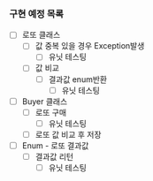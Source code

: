 ### 구현 예정 목록
- [ ] 로또 클래스
  - [ ] 값 중복 있을 경우 Exception발생
    - [ ] 유닛 테스팅
  - [ ] 값 비교
    - [ ] 결과값 enum반환
      - [ ] 유닛 테스팅
- [ ] Buyer 클래스
  - [ ] 로또 구매
    - [ ] 유닛 테스팅
  - [ ] 로또 값 비교 후 저장
- [ ] Enum - 로또 결과값
  - [ ] 결과값 리턴
    - [ ] 유닛 테스팅